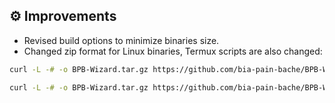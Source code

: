 ## ⚙️ Improvements

- Revised build options to minimize binaries size.
- Changed zip format for Linux binaries, Termux scripts are also changed:

```bash title="ARM v8"
curl -L -# -o BPB-Wizard.tar.gz https://github.com/bia-pain-bache/BPB-Wizard/releases/latest/download/BPB-Wizard-linux-arm64.tar.gz && tar xzf BPB-Wizard.tar.gz && chmod +x ./BPB-Wizard-linux-arm64 && ./BPB-Wizard-linux-arm64
```

```bash title="ARM v7"
curl -L -# -o BPB-Wizard.tar.gz https://github.com/bia-pain-bache/BPB-Wizard/releases/latest/download/BPB-Wizard-linux-arm.tar.gz && tar xzf BPB-Wizard.tar.gz && chmod +x ./BPB-Wizard-linux-arm && ./BPB-Wizard-linux-arm
```
